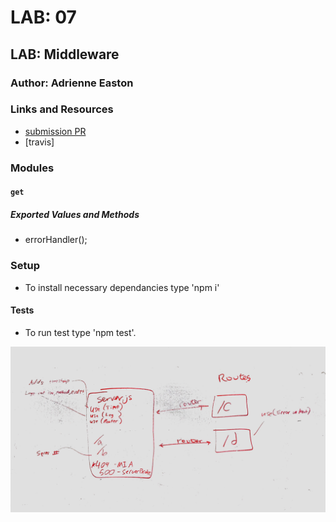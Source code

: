 # LAB: 07

## LAB: Middleware

### Author: Adrienne Easton

### Links and Resources
* [submission PR]()
* [travis]

### Modules
#### `get`
##### Exported Values and Methods
* errorHandler();

### Setup
* To install necessary dependancies type 'npm i'
  
#### Tests
* To run test type 'npm test'.

![diagram](./assets/lab7pic.jpg)